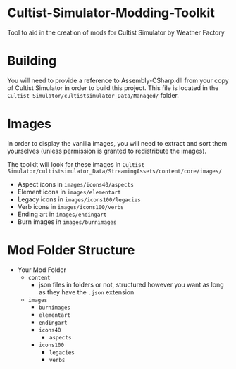 # Cultist-Simulator-Modding-Toolkit
Tool to aid in the creation of mods for Cultist Simulator by Weather Factory


# Building
You will need to provide a reference to Assembly-CSharp.dll from your copy of Cultist Simulator in order to build this project.
This file is located in the `Cultist Simulator/cultistsimulator_Data/Managed/` folder.

# Images
In order to display the vanilla images, you will need to extract and sort them yourselves (unless permission is granted to redistribute the images).

The toolkit will look for these images in `Cultist Simulator/cultistsimulator_Data/StreamingAssets/content/core/images/`
 - Aspect icons in `images/icons40/aspects`
 - Element icons in `images/elementart`
 - Legacy icons in `images/icons100/legacies`
 - Verb icons in `images/icons100/verbs`
 - Ending art in `images/endingart`
 - Burn images in `images/burnimages`

# Mod Folder Structure
 - Your Mod Folder
   - `content`
     - json files in folders or not, structured however you want as long as they have the `.json` extension
   - `images`
     - `burnimages`
     - `elementart`
     - `endingart`
     - `icons40`
       - `aspects`
     - `icons100`
       - `legacies`
	   - `verbs`